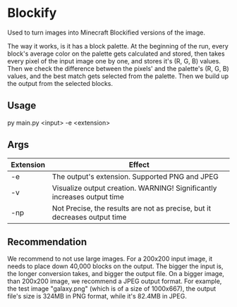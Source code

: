 # Blockify

Used to turn images into Minecraft Blockified versions of the image.

The way it works, is it has a block palette. At the beginning of the run, every block's average color on the palette gets calculated and stored, then takes every pixel of the input image one by one, and stores it's (R, G, B) values.
Then we check the difference between the pixels' and the palette's (R, G, B) values, and the best match gets selected from the palette. Then we build up the output from the selected blocks.

## Usage

py main.py &lt;input> -e &lt;extension>

## Args
Extension | Effect
--- | ---
-e | The output's extension. Supported PNG and JPEG
-v | Visualize output creation. WARNING! Significantly increases output time
-np | Not Precise, the results are not as precise, but it decreases output time

## Recommendation

We recommend to not use large images. For a 200x200 input image, it needs to place down 40,000 blocks on the output. The bigger the input is, the longer conversion takes, and bigger the output file.
On a bigger image, than 200x200 image, we recommend a JPEG output format. For example, the test image "galaxy.png" (which is of a size of 1000x667), the output file's size is 324MB in PNG format, while it's 82.4MB in JPEG.

